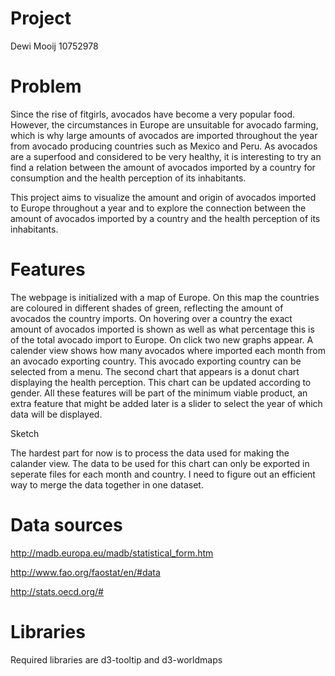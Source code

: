 # Project

Dewi Mooij 10752978

# Problem

Since the rise of fitgirls, avocados have become a very popular food. However, the circumstances in Europe are unsuitable for avocado farming, which is why large amounts of avocados are imported throughout the year from avocado producing countries such as Mexico and Peru. As avocados are a superfood and considered to be very healthy, it is interesting to try an find a relation between the amount of avocados imported by a country for consumption and the health perception of its inhabitants.  

This project aims to visualize the amount and origin of avocados imported to Europe throughout a year and to explore the connection between the amount of avocados imported by a country and the health perception of its inhabitants.

# Features

The webpage is initialized with a map of Europe. On this map the countries are coloured in different shades of green, reflecting the amount of avocados the country imports. On hovering over a country the exact amount of avocados imported is shown as well as what percentage this is of the total avocado import to Europe. On click two new graphs appear. A calender view shows how many avocados where imported each month from an avocado exporting country. This avocado exporting country can be selected from a menu. The second chart that appears is a donut chart displaying the health perception. This chart can be updated according to gender. All these features will be part of the minimum viable product, an extra feature that might be added later is a slider to select the year of which data will be displayed.

Sketch

The hardest part for now is to process the data used for making the calander view. The data to be used for this chart can only be exported in seperate files for each month and country. I need to figure out an efficient way to merge the data together in one dataset.

# Data sources

http://madb.europa.eu/madb/statistical_form.htm

http://www.fao.org/faostat/en/#data

http://stats.oecd.org/#

# Libraries

Required libraries are d3-tooltip and d3-worldmaps
